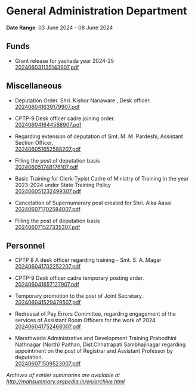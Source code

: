 # General Administration Department

**Date Range**: 03 June 2024 - 08 June 2024


## Funds
- Grant release for  yashada year 2024-25\
  [202406031135143907.pdf](https://gr.maharashtra.gov.in/Site/Upload/Government%20Resolutions/English/202406031135143907.pdf)

## Miscellaneous
- Deputation Order. Shri. Kishor Nanaware , Desk officer.\
  [202406041639179907.pdf](https://gr.maharashtra.gov.in/Site/Upload/Government%20Resolutions/English/202406041639179907.pdf)

- CPTP-9  Desk officer cadre joining order.\
  [202406041644568907.pdf](https://gr.maharashtra.gov.in/Site/Upload/Government%20Resolutions/English/202406041644568907.pdf)

- Regarding extension of deputation of Smt. M. M. Pardeshi, Assistant Section Officer.\
  [202406051652588207.pdf](https://gr.maharashtra.gov.in/Site/Upload/Government%20Resolutions/English/202406051652588207.pdf)

- Filling the post of deputation basis\
  [202406051748176107.pdf](https://gr.maharashtra.gov.in/Site/Upload/Government%20Resolutions/English/202406051748176107.pdf)

- Basic Training for Clerk-Typist Cadre of Ministry of Training in the year 2023-2024 under State Training Policy\
  [202406051232499307.pdf](https://gr.maharashtra.gov.in/Site/Upload/Government%20Resolutions/English/202406051232499307.pdf)

- Cancelation of Supernumerary post created for Shri. Alka Aasai\
  [202406071702584007.pdf](https://gr.maharashtra.gov.in/Site/Upload/Government%20Resolutions/English/202406071702584007.pdf)

- Filling the post of deputation basis\
  [202406071527335307.pdf](https://gr.maharashtra.gov.in/Site/Upload/Government%20Resolutions/English/202406071527335307....pdf)

## Personnel
- CPTP 8 A  desk officer regarding training -  Smt. S. A. Magar\
  [202406041702252207.pdf](https://gr.maharashtra.gov.in/Site/Upload/Government%20Resolutions/English/202406041702252207.pdf)

- CPTP-9  Desk officer cadre temporary posting order.\
  [202406041657127907.pdf](https://gr.maharashtra.gov.in/Site/Upload/Government%20Resolutions/English/202406041657127907.pdf)

- Temporary promotion to the post of Joint Secretary.\
  [202406041529479507.pdf](https://gr.maharashtra.gov.in/Site/Upload/Government%20Resolutions/English/202406041529479507.pdf)

- Redressal of Pay Errors Committee, regarding engagement of the services of Assistant Room Officers for the work of 2024\
  [202406041752468007.pdf](https://gr.maharashtra.gov.in/Site/Upload/Government%20Resolutions/English/202406041752468007.pdf)

- Marathwada Administrative and Development Training Prabodhini Nathnagar (North) Paithan, Dist.Chhatrapati Sambhajinagar regarding appointment on the post of Registrar and Assistant Professor by deputation.\
  [202406071509523007.pdf](https://gr.maharashtra.gov.in/Site/Upload/Government%20Resolutions/English/202406071509523007....pdf)


*Archives of earlier summaries are available at http://mahsummary.orgpedia.in/en/archive.html*